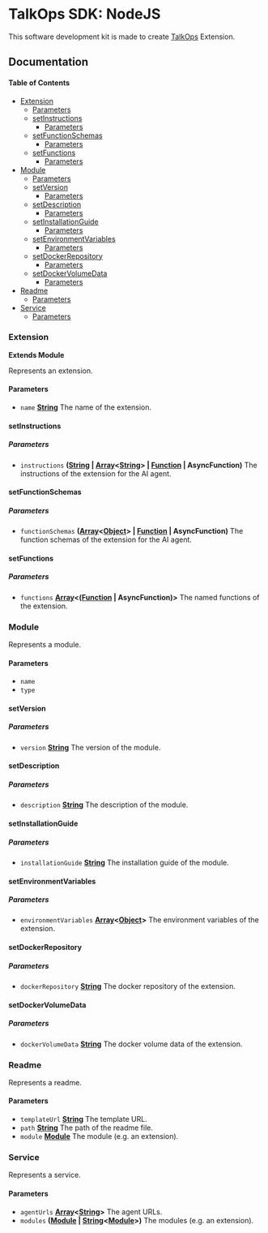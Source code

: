 # TalkOps SDK: NodeJS

This software development kit is made to create [TalkOps](https://link.talkops.app/talkops) Extension.

## Documentation

<!-- Generated by documentation.js. Update this documentation by updating the source code. -->

#### Table of Contents

*   [Extension](#extension)
    *   [Parameters](#parameters)
    *   [setInstructions](#setinstructions)
        *   [Parameters](#parameters-1)
    *   [setFunctionSchemas](#setfunctionschemas)
        *   [Parameters](#parameters-2)
    *   [setFunctions](#setfunctions)
        *   [Parameters](#parameters-3)
*   [Module](#module)
    *   [Parameters](#parameters-4)
    *   [setVersion](#setversion)
        *   [Parameters](#parameters-5)
    *   [setDescription](#setdescription)
        *   [Parameters](#parameters-6)
    *   [setInstallationGuide](#setinstallationguide)
        *   [Parameters](#parameters-7)
    *   [setEnvironmentVariables](#setenvironmentvariables)
        *   [Parameters](#parameters-8)
    *   [setDockerRepository](#setdockerrepository)
        *   [Parameters](#parameters-9)
    *   [setDockerVolumeData](#setdockervolumedata)
        *   [Parameters](#parameters-10)
*   [Readme](#readme)
    *   [Parameters](#parameters-11)
*   [Service](#service)
    *   [Parameters](#parameters-12)

### Extension

**Extends Module**

Represents an extension.

#### Parameters

*   `name` **[String](https://developer.mozilla.org/docs/Web/JavaScript/Reference/Global_Objects/String)** The name of the extension.

#### setInstructions

##### Parameters

*   `instructions` **([String](https://developer.mozilla.org/docs/Web/JavaScript/Reference/Global_Objects/String) | [Array](https://developer.mozilla.org/docs/Web/JavaScript/Reference/Global_Objects/Array)<[String](https://developer.mozilla.org/docs/Web/JavaScript/Reference/Global_Objects/String)> | [Function](https://developer.mozilla.org/docs/Web/JavaScript/Reference/Statements/function) | AsyncFunction)** The instructions of the extension for the AI agent.

#### setFunctionSchemas

##### Parameters

*   `functionSchemas` **([Array](https://developer.mozilla.org/docs/Web/JavaScript/Reference/Global_Objects/Array)<[Object](https://developer.mozilla.org/docs/Web/JavaScript/Reference/Global_Objects/Object)> | [Function](https://developer.mozilla.org/docs/Web/JavaScript/Reference/Statements/function) | AsyncFunction)** The function schemas of the extension for the AI agent.

#### setFunctions

##### Parameters

*   `functions` **[Array](https://developer.mozilla.org/docs/Web/JavaScript/Reference/Global_Objects/Array)<([Function](https://developer.mozilla.org/docs/Web/JavaScript/Reference/Statements/function) | AsyncFunction)>** The named functions of the extension.

### Module

Represents a module.

#### Parameters

*   `name` &#x20;
*   `type` &#x20;

#### setVersion

##### Parameters

*   `version` **[String](https://developer.mozilla.org/docs/Web/JavaScript/Reference/Global_Objects/String)** The version of the module.

#### setDescription

##### Parameters

*   `description` **[String](https://developer.mozilla.org/docs/Web/JavaScript/Reference/Global_Objects/String)** The description of the module.

#### setInstallationGuide

##### Parameters

*   `installationGuide` **[String](https://developer.mozilla.org/docs/Web/JavaScript/Reference/Global_Objects/String)** The installation guide of the module.

#### setEnvironmentVariables

##### Parameters

*   `environmentVariables` **[Array](https://developer.mozilla.org/docs/Web/JavaScript/Reference/Global_Objects/Array)<[Object](https://developer.mozilla.org/docs/Web/JavaScript/Reference/Global_Objects/Object)>** The environment variables of the extension.

#### setDockerRepository

##### Parameters

*   `dockerRepository` **[String](https://developer.mozilla.org/docs/Web/JavaScript/Reference/Global_Objects/String)** The docker repository of the extension.

#### setDockerVolumeData

##### Parameters

*   `dockerVolumeData` **[String](https://developer.mozilla.org/docs/Web/JavaScript/Reference/Global_Objects/String)** The docker volume data of the extension.

### Readme

Represents a readme.

#### Parameters

*   `templateUrl` **[String](https://developer.mozilla.org/docs/Web/JavaScript/Reference/Global_Objects/String)** The template URL.
*   `path` **[String](https://developer.mozilla.org/docs/Web/JavaScript/Reference/Global_Objects/String)** The path of the readme file.
*   `module` **[Module](#module)** The module (e.g. an extension).

### Service

Represents a service.

#### Parameters

*   `agentUrls` **[Array](https://developer.mozilla.org/docs/Web/JavaScript/Reference/Global_Objects/Array)<[String](https://developer.mozilla.org/docs/Web/JavaScript/Reference/Global_Objects/String)>** The agent URLs.
*   `modules` **([Module](#module) | [String](https://developer.mozilla.org/docs/Web/JavaScript/Reference/Global_Objects/String)<[Module](#module)>)** The modules (e.g. an extension).

